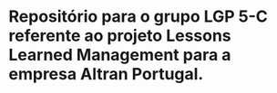 # Repositório para o grupo LGP 5-C referente ao projeto Lessons Learned Management para a empresa Altran Portugal. 